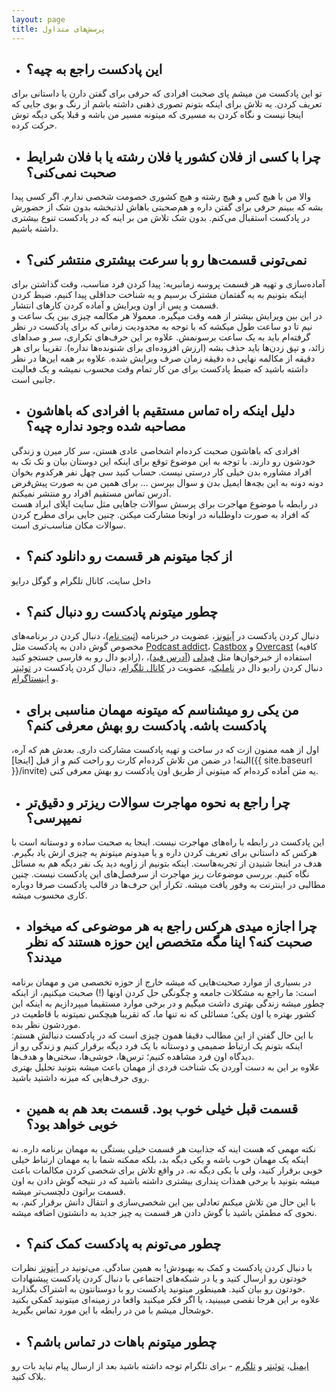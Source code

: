 ```yaml
---
layout: page
title: پرسش‌های متداول
---
```

- ## این پادکست راجع به چیه؟
تو این پادکست من میشم پای صحبت افرادی که حرفی برای گفتن دارن یا داستانی برای تعریف کردن. یه تلاش برای اینکه بتونم تصوری ذهنی داشته باشم از رنگ و بوی جایی که اینجا نیست و نگاه کردن به مسیری که میتونه مسیر من باشه و قبلا یکی دیگه توش حرکت کرده.

- ## چرا با کسی از فلان کشور یا فلان رشته یا با فلان شرایط صحبت نمی‌کنی؟
والا من با هیچ کس و هیچ رشته و هیچ کشوری خصومت شخصی ندارم. اگر کسی پیدا بشه که ببینم حرفی برای گفتن داره و هم‌صحبتی باهاش لذتبخشه بدون شک از حضورش در پادکست استقبال می‌کنم. بدون شک تلاش من بر اینه که در پادکست تنوع بیشتری داشته باشیم.

- ## نمی‌تونی قسمت‌ها رو با سرعت بیشتری منتشر کنی؟
آماده‌سازی و تهیه هر قسمت پروسه زمانبریه: پیدا کردن فرد مناسب، وقت گذاشتن برای اینکه بتونیم به یه گفتمان مشترک برسیم و یه شناخت حداقلی پیدا کنیم، ضبط کردن قسمت و پس از اون ویرایش و آماده کردن کارهای انتشار.  
در این بین ویرایش بیشتر از همه وقت میگیره. معمولا هر مکالمه چیزی بین یک ساعت و نیم تا دو ساعت طول میکشه که با توجه به محدودیت زمانی که برای پادکست در نظر گرفته‌ام باید به یک ساعت برسونمش. علاوه بر این حرف‌های تکراری، سر و صداهای زائد، و تپق زدن‌ها باید حذف بشه (ارزش افزوده‌ای برای شنونده‌ها نداره). تقریبا برای هر دقیقه از مکالمه نهایی ده دقیقه زمان صرف ویرایش شده. علاوه بر همه این‌ها در نظر داشته باشید که ضبط پادکست برای من کار تمام وقت محسوب نمیشه و یک فعالیت جانبی است.

- ## دلیل اینکه راه تماس مستقیم با افرادی که باهاشون مصاحبه شده وجود نداره چیه؟
افرادی که باهاشون صحبت کرده‌ام اشخاصی عادی هستن، سر کار میرن و زندگی خودشون رو دارند. با توجه به این موضوع توقع برای اینکه این دوستان بیان و تک تک به افراد مشاوره بدن خیلی کار درستی نیست. حساب کنید سی چهل نفر هرکدوم بخوان دونه دونه به این بچه‌ها ایمیل بدن و سوال بپرسن … برای همین من به صورت پیش‌فرض آدرس تماس مستقیم افراد رو منتشر نمیکنم.  
در رابطه با موضوع مهاجرت برای پرسش سوالات جاهایی مثل سایت اپلای ابراد هست که افراد به صورت داوطلبانه در اونجا مشارکت میکنن. چنین جایی برای مطرح کردن سوالات مکان مناسب‌تری است.

- ## از کجا میتونم هر قسمت رو دانلود کنم؟
داخل سایت، کانال تلگرام و گوگل درایو

- ## چطور میتونم پادکست رو دنبال کنم؟
دنبال کردن پادکست در [آیتونز](http://apple.co/2go4xdT)، عضویت در خبرنامه ([ثبت نام](http://eepurl.com/cVyx_r))، دنبال کردن در برنامه‌های مخصوص گوش دادن به پادکست مثل [Podcast addict](https://play.google.com/store/apps/details?id=com.bambuna.podcastaddict&hl=en)، [Castbox](http://castbox.fm/) و [Overcast](http://overcast.fm/) (کافیه رادیو دال رو به فارسی جستجو کنید)، استفاده از خبرخوان‌ها مثل [فیدلی](http://feedly.com) ([آدرس فید]({{site.baseurl}}/podcast.rss))، دنبال کردن رادیو دال در [ناملیک](http://namlik.me/channel/%D8%B1%D8%A7%D8%AF%DB%8C%D9%88%20%D8%AF%D8%A7%D9%84)، عضویت در [کانال تلگرام](https://t.me/radioDaal)، دنبال کردن پادکست در [توئیتر](https://twitter.com/radioDaal) و [اینستاگرام](https://www.instagram.com/radioDaal).

- ## من یکی رو میشناسم که میتونه مهمان مناسبی برای پادکست باشه. پادکست رو بهش معرفی کنم؟
اول از همه ممنون ازت که در ساخت و تهیه پادکست مشارکت داری. بعدش هم که آره، البته! در ضمن من تلاش کرده‌ام کارت رو راحت کنم و از قبل [اینجا]({{ site.baseurl }}/invite) یه متن آماده کرده‌ام که میتونی از طریق اون پادکست رو بهش معرفی کنی.

- ## چرا راجع به نحوه مهاجرت سوالات ریزتر و دقیق‌تر نمیپرسی؟
این پادکست در رابطه با راه‌های مهاجرت نیست. اینجا یه صحبت ساده و دوستانه است با هرکس که داستانی برای تعریف کردن داره و یا میدونم میتونم یه چیزی ازش یاد بگیرم. هدف در اینجا شنیدن از تجربه‌هاست. اینکه بتونیم از زاویه دید یک نفر دیگه هم به مسائل نگاه کنیم. بررسی موضوعات ریز مهاجرت از سرفصل‌های این پادکست نیست. چنین مطالبی در اینترنت به وفور یافت میشه. تکرار این حرف‌ها در قالب پادکست صرفا دوباره کاری محسوب میشه.

- ## چرا اجازه میدی هرکس راجع به هر موضوعی که میخواد صحبت کنه؟ اینا مگه متخصص این حوزه هستند که نظر میدند؟
در بسیاری از موارد صحبت‌هایی که میشه خارج از حوزه تخصصی من و مهمان برنامه است: ما راجع به مشکلات جامعه و چگونگی حل کردن اونها (!) صحبت میکنیم، از اینکه چطور میشه زندگی بهتری داشت میگیم و در برخی موارد مستقیما میپردازیم به اینکه این کشور بهتره یا اون یکی؛ مسائلی که نه تنها ما، که تقریبا هیچکس نمیتونه با قاطعیت در موردشون نظر بده.  
با این حال گفتن از این مطالب دقیقا همون چیزی است که در پادکست دنبالش هستم: اینکه بتونم یک ارتباط صمیمی و دوستانه با یک فرد دیگه برقرار کنیم و زندگی رو از دیدگاه اون فرد مشاهده کنیم؛ ترس‌ها، خوشی‌ها، سختی‌ها و هدف‌ها.  
علاوه بر این به دست آوردن یک شناخت فردی از مهمان باعث میشه بتونید تحلیل بهتری روی حرف‌هایی که میزنه داشتید باشید.

- ## قسمت قبل خیلی خوب بود. قسمت بعد هم به همین خوبی خواهد بود؟
نکته مهمی که هست اینه که جذابیت هر قسمت خیلی بستگی به مهمان برنامه داره. نه اینکه یک مهمان خوب باشه و یکی دیگه بد، بلکه ممکنه شما با یه مهمان ارتباط خیلی خوبی برقرار کنید، ولی با یکی دیگه نه. در واقع تلاش برای شخصی کردن مکالمات باعث میشه بتونید با برخی همذات پنداری بیشتری داشته باشید که در نتیجه گوش دادن به اون قسمت براتون دلچسب‌تر میشه.  
با این حال من تلاش میکنم تعادلی بین این شخصی‌سازی و انتقال دانش برقرار کنم، به نحوی که مطمئن باشید با گوش دادن هر قسمت یه چیز جدید به دانشتون اضافه میشه.

- ## چطور می‌تونم به پادکست کمک کنم؟
با دنبال کردن پادکست و کمک به بهبودش! به همین سادگی. می‌تونید در [آیتونز](http://apple.co/2go4xdT) نظرات خودتون رو ارسال کنید و یا در شبکه‌های اجتماعی با دنبال کردن پادکست پیشنهادات خودتون رو بیان کنید. همینطور میتونید پادکست رو با دوستانتون به اشتراک بگذارید.   
علاوه بر این هرجا نقصی میبینید، یا اگر فکر میکنید واقعا در زمینه‌ای میتونید کمکی بکنید خوشحال میشم با من در رابطه با این مورد تماس بگیرید.

- ## چطور میتونم باهات در تماس باشم؟
[ایمیل](radioDaal@outlook.com)، [توئیتر](https://twitter.com/radioDaal) و [تلگرم](https://t.me/radioDaalBot) - برای تلگرام توجه داشته باشید بعد از ارسال پیام نباید بات رو بلاک کنید.
